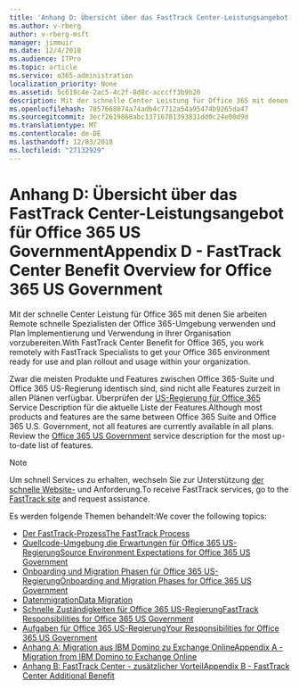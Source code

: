 ```yaml
---
title: 'Anhang D: Übersicht über das FastTrack Center-Leistungsangebot für Office 365 US Government'
ms.author: v-rberg
author: v-rberg-msft
manager: jimmuir
ms.date: 12/4/2018
ms.audience: ITPro
ms.topic: article
ms.service: o365-administration
localization_priority: None
ms.assetid: 5c619c4e-2ac5-4c2f-8d8c-acccff3b9b20
description: Mit der schnelle Center Leistung für Office 365 mit denen Sie arbeiten Remote schnelle Spezialisten der Office 365-Umgebung verwenden und Plan Implementierung und Verwendung in Ihrer Organisation vorzubereiten.
ms.openlocfilehash: 7857668074a74adb4c7712a54a95474b9265da47
ms.sourcegitcommit: 3ecf2619868abc13716701393831dd0c24e00d9d
ms.translationtype: MT
ms.contentlocale: de-DE
ms.lasthandoff: 12/03/2018
ms.locfileid: "27132929"
---
```

# <a name="appendix-d---fasttrack-center-benefit-overview-for-office-365-us-government"></a><span data-ttu-id="9ea62-103">Anhang D: Übersicht über das FastTrack Center-Leistungsangebot für Office 365 US Government</span><span class="sxs-lookup"><span data-stu-id="9ea62-103">Appendix D - FastTrack Center Benefit Overview for Office 365 US Government</span></span>

<span data-ttu-id="9ea62-104">Mit der schnelle Center Leistung für Office 365 mit denen Sie arbeiten Remote schnelle Spezialisten der Office 365-Umgebung verwenden und Plan Implementierung und Verwendung in Ihrer Organisation vorzubereiten.</span><span class="sxs-lookup"><span data-stu-id="9ea62-104">With FastTrack Center Benefit for Office 365, you work remotely with FastTrack Specialists to get your Office 365 environment ready for use and plan rollout and usage within your organization.</span></span> 
  
<span data-ttu-id="9ea62-p101">Zwar die meisten Produkte und Features zwischen Office 365-Suite und Office 365 US-Regierung identisch sind, sind nicht alle Features zurzeit in allen Plänen verfügbar. Überprüfen der [US-Regierung für Office 365](https://aka.ms/aboutgovcloud) Service Description für die aktuelle Liste der Features.</span><span class="sxs-lookup"><span data-stu-id="9ea62-p101">Although most products and features are the same between Office 365 Suite and Office 365 U.S. Government, not all features are currently available in all plans. Review the [Office 365 US Government](https://aka.ms/aboutgovcloud) service description for the most up-to-date list of features.</span></span>

> [!NOTE]
> <span data-ttu-id="9ea62-107">Um schnell Services zu erhalten, wechseln Sie zur Unterstützung [der schnelle Website-](https://go.microsoft.com/fwlink/?linkid=780698) und Anforderung.</span><span class="sxs-lookup"><span data-stu-id="9ea62-107">To receive FastTrack services, go to the [FastTrack site](https://go.microsoft.com/fwlink/?linkid=780698) and request assistance.</span></span>  

<span data-ttu-id="9ea62-108">Es werden folgende Themen behandelt:</span><span class="sxs-lookup"><span data-stu-id="9ea62-108">We cover the following topics:</span></span>
- [<span data-ttu-id="9ea62-109">Der FastTrack-Prozess</span><span class="sxs-lookup"><span data-stu-id="9ea62-109">The FastTrack Process</span></span>](O365-fasttrack-process.md) 
- [<span data-ttu-id="9ea62-110">Quellcode-Umgebung die Erwartungen für Office 365 US-Regierung</span><span class="sxs-lookup"><span data-stu-id="9ea62-110">Source Environment Expectations for Office 365 US Government</span></span>](US-Gov-appendix-source-environment-expectations.md)   
- [<span data-ttu-id="9ea62-111">Onboarding und Migration Phasen für Office 365 US-Regierung</span><span class="sxs-lookup"><span data-stu-id="9ea62-111">Onboarding and Migration Phases for Office 365 US Government</span></span>](US-Gov-appendix-onboarding-and-migration.md)
- [<span data-ttu-id="9ea62-112">Datenmigration</span><span class="sxs-lookup"><span data-stu-id="9ea62-112">Data Migration</span></span>](O365-data-migration.md)    
- [<span data-ttu-id="9ea62-113">Schnelle Zuständigkeiten für Office 365 US-Regierung</span><span class="sxs-lookup"><span data-stu-id="9ea62-113">FastTrack Responsibilities for Office 365 US Government</span></span>](US-Gov-appendix-fasttrack-responsibilities.md)   
- [<span data-ttu-id="9ea62-114">Aufgaben für Office 365 US-Regierung</span><span class="sxs-lookup"><span data-stu-id="9ea62-114">Your Responsibilities for Office 365 US Government</span></span>](US-Gov-appendix-your-responsibilities.md) 
- [<span data-ttu-id="9ea62-115">Anhang A: Migration aus IBM Domino zu Exchange Online</span><span class="sxs-lookup"><span data-stu-id="9ea62-115">Appendix A - Migration from IBM Domino to Exchange Online</span></span>](O365-from-ibm-domino-to-exchange-online.md)   
- [<span data-ttu-id="9ea62-116">Anhang B: FastTrack Center - zusätzlicher Vorteil</span><span class="sxs-lookup"><span data-stu-id="9ea62-116">Appendix B - FastTrack Center Additional Benefit</span></span>](O365-fasttrack-additional-benefits.md)


